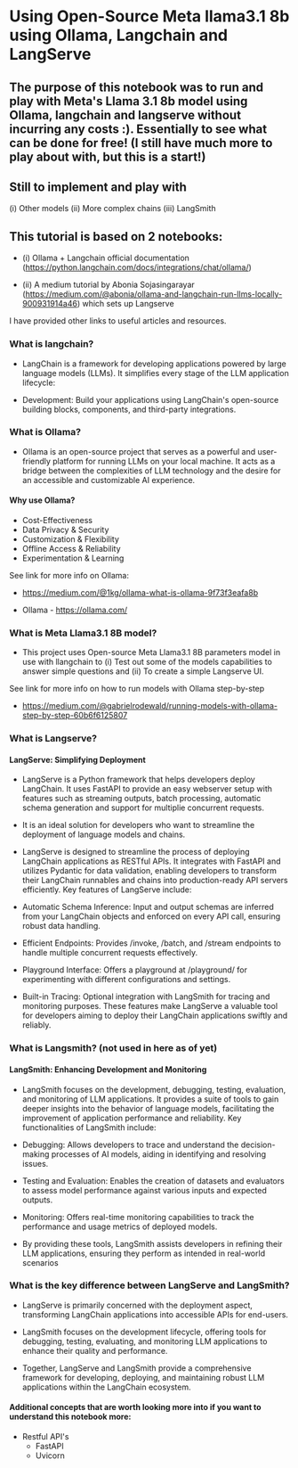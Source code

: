 # Using Open-Source Meta llama3.1 8b using Ollama, Langchain and LangServe


## The purpose of this notebook was to run and play with Meta's Llama 3.1 8b model using Ollama, langchain and langserve without incurring any costs :). Essentially to see what can be done for free! (I still have much more to play about with, but this is a start!)

## Still to implement and play with 

(i) Other models 
(ii) More complex chains
(iii) LangSmith

## This tutorial is based on 2 notebooks:

 - (i) Ollama + Langchain official documentation (https://python.langchain.com/docs/integrations/chat/ollama/)

 - (ii) A medium tutorial by Abonia Sojasingarayar (https://medium.com/@abonia/ollama-and-langchain-run-llms-locally-900931914a46) which sets up Langserve 

 I have provided other links to useful articles and resources. 


### What is langchain?

- LangChain is a framework for developing applications powered by large language models (LLMs). It simplifies every stage of the LLM application lifecycle:

- Development: Build your applications using LangChain's open-source building blocks, components, and third-party integrations.


### What is Ollama?

- Ollama is an open-source project that serves as a powerful and user-friendly platform for running LLMs on your local machine. It acts as a bridge between the complexities of LLM technology and the desire for an accessible and customizable AI experience. 


#### Why use Ollama? 

- Cost-Effectiveness
- Data Privacy & Security 
- Customization & Flexibility 
- Offline Access & Reliability 
- Experimentation & Learning 

See link for more info on Ollama: 

- https://medium.com/@1kg/ollama-what-is-ollama-9f73f3eafa8b

- Ollama - https://ollama.com/



### What is Meta Llama3.1 8B model?

- This project uses Open-source Meta Llama3.1 8B parameters model in use with llangchain to (i) Test out some of the models capabilities to answer simple questions and (ii) To create a simple Langserve UI. 

See link for more info on how to run models with Ollama step-by-step 

- https://medium.com/@gabrielrodewald/running-models-with-ollama-step-by-step-60b6f6125807  



### What is Langserve?
 
#### LangServe: Simplifying Deployment

- LangServe is a Python framework that helps developers deploy LangChain. It uses FastAPI to provide an easy webserver setup with features such as streaming outputs, batch processing, automatic schema generation and support for multiplie concurrent requests. 

- It is an ideal solution for developers who want to streamline the deployment of language models and chains.

- LangServe is designed to streamline the process of deploying LangChain applications as RESTful APIs. It integrates with FastAPI and utilizes Pydantic for data validation, enabling developers to transform their LangChain runnables and chains into production-ready API servers efficiently. Key features of LangServe include:

- Automatic Schema Inference: Input and output schemas are inferred from your LangChain objects and enforced on every API call, ensuring robust data handling.

- Efficient Endpoints: Provides /invoke, /batch, and /stream endpoints to handle multiple concurrent requests effectively.

- Playground Interface: Offers a playground at /playground/ for experimenting with different configurations and settings.

- Built-in Tracing: Optional integration with LangSmith for tracing and monitoring purposes.
These features make LangServe a valuable tool for developers aiming to deploy their LangChain applications swiftly and reliably.



### What is Langsmith? (not used in here as of yet) 

#### LangSmith: Enhancing Development and Monitoring

- LangSmith focuses on the development, debugging, testing, evaluation, and monitoring of LLM applications. It provides a suite of tools to gain deeper insights into the behavior of language models, facilitating the improvement of application performance and reliability. Key functionalities of LangSmith include:

- Debugging: Allows developers to trace and understand the decision-making processes of AI models, aiding in identifying and resolving issues.

- Testing and Evaluation: Enables the creation of datasets and evaluators to assess model performance against various inputs and expected outputs.

- Monitoring: Offers real-time monitoring capabilities to track the performance and usage metrics of deployed models.

- By providing these tools, LangSmith assists developers in refining their LLM applications, ensuring they perform as intended in real-world scenarios



### What is the key difference between LangServe and LangSmith? 

- LangServe is primarily concerned with the deployment aspect, transforming LangChain applications into accessible APIs for end-users.

- LangSmith focuses on the development lifecycle, offering tools for debugging, testing, evaluating, and monitoring LLM applications to enhance their quality and performance.

- Together, LangServe and LangSmith provide a comprehensive framework for developing, deploying, and maintaining robust LLM applications within the LangChain ecosystem.



#### Additional concepts that are worth looking more into if you want to understand this notebook more:

- Restful API's
    - FastAPI
    - Uvicorn
